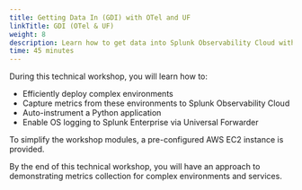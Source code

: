 ```yaml
---
title: Getting Data In (GDI) with OTel and UF
linkTitle: GDI (OTel & UF)
weight: 8
description: Learn how to get data into Splunk Observability Cloud with OpenTelemetry and the Splunk Universal Forwarder.
time: 45 minutes
---
```


During this technical workshop, you will learn how to:

- Efficiently deploy complex environments
- Capture metrics from these environments to Splunk Observability Cloud
- Auto-instrument a Python application
- Enable OS logging to Splunk Enterprise via Universal Forwarder

To simplify the workshop modules, a pre-configured AWS EC2 instance is provided.

By the end of this technical workshop, you will have an approach to demonstrating metrics collection for complex environments and services.
